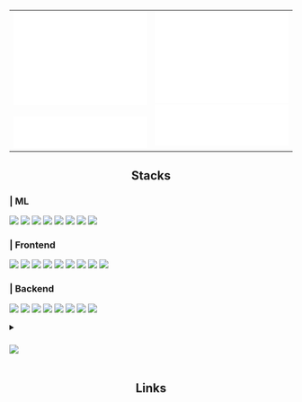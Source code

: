 <div align="center">
<!-- padding: 10px; border-radius: 10px -->

<div align="center">
  
  <!-- ![header](https://capsule-render.vercel.app/api?type=waving&color=gradient&height=300&section=header&text=Good%20to%20see%20you%20%F0%9F%A4%97) -->
  <!-- <img src="https://github.com/slowerthan5cmpersec/slowerthan5cmpersec/blob/main/src/5cm.gif" style="width: 90%"> -->
  <!--   style="padding: 10px; border-radius:6%; width: 80%;" -->
  <!--   <img src="https://i.gifer.com/Mc2n.gif" style="padding: 10px; border-radius:6% /9%;"> -->
  
</div>

<div>

<div align="center">
  <table>
    <tr>
      <td width="50%" valign="top">
        <picture width = 100% display="inline-block">
          <img src="/my-metrics-0.svg" alt="Metrics" width = 100% display="inline-block">
        </picture>
        <br><br>
        <picture width = 100% display="inline-block">
          <img src="/my-metrics-3.svg" alt="Metrics" width = 100% display="inline-block">
        </picture>
      </td>
      <td width="50%" valign="top">
        <picture width = 100% display="inline-block">
          <img src="/my-metrics-1.svg" alt="Metrics" width = 100% display="inline-block">
        </picture>
        <picture width = 100% display="inline-block">
          <img src="/my-metrics-2.svg" alt="Metrics" width = 100% display="inline-block">
        </picture>
      </td>
    </tr>
  </table>
</div>

  <!-- <div align="center">
    <picture width = 45% display="inline-block">
  <img src="/my-metrics-0.svg" alt="Metrics" width = 45% display="inline-block">
    </picture>
    <picture width = 45% display="inline-block">
  <img src="/my-metrics-1.svg" alt="Metrics" width = 45% display="inline-block">
    </picture>
  </div> -->

  
  
  <h2 align="center"> Stacks </h2>
  <div align="left">
  
  ###  <div align="left"> | ML </div>
  <picture><img src="https://img.shields.io/badge/PyTorch-fff?style=flat-square&logo=PyTorch&logoColor=EE4C2C"></picture>
  <picture><img src="https://img.shields.io/badge/Lightning-fff?style=flat-square&logo=Lightning&logoColor=792EE5"></picture>
  <picture><img src="https://img.shields.io/badge/Tensorflow-fff?style=flat-square&logo=Tensorflow&logoColor=FF6F00"></picture>
  <picture><img src="https://img.shields.io/badge/Keras-fff?style=flat-square&logo=Keras&logoColor=D00000"></picture>
  <picture><img src="https://img.shields.io/badge/scikit--learn-fff?style=flat-square&logo=scikit-learn&logoColor=F7931E"></picture>
  <picture><img src="https://img.shields.io/badge/Hugging Face-fff?style=flat-square&logo=huggingface&logoColor=#FFD21E"/></picture>
  <picture><img src="https://img.shields.io/badge/arXiv-fff?style=flat-square&logo=arXiv&logoColor=B31B1B"/></picture>
  <picture><img src="https://img.shields.io/badge/OpenCV-fff?style=flat-square&logo=OpenCV&logoColor=5C3EE8"/></picture>



  ### <div align="left"> | Frontend </div>
  <picture><img src="https://img.shields.io/badge/HTML5-fff?style=flat-square&logo=HTML5&logoColor=E34F26"></picture>
  <picture><img src="https://img.shields.io/badge/CSS3-fff?style=flat-square&logo=CSS&logoColor=1572B6"></picture>
  <picture><img src="https://img.shields.io/badge/Javascript-fff?style=flat-square&logo=Javascript&logoColor=F7DF1E"></picture>
  <picture><img src="https://img.shields.io/badge/Typescript-fff?style=flat-square&logo=Typescript&logoColor=3178C6"/></picture>
  <picture><img src="https://img.shields.io/badge/Node.js-fff?style=flat-square&logo=Node.js&logoColor=339933"></picture>
  <picture><img src="https://img.shields.io/badge/React-fff?style=flat-square&logo=React&logoColor=#61DAFB"></picture>
  <picture><img src="https://img.shields.io/badge/Tailwind CSS-fff?style=flat-square&logo=TailwindCSS&logoColor=06B6D4"/></picture>
  <picture><img src="https://img.shields.io/badge/Vite-fff?style=flat-square&logo=vite&logoColor=646CFF"/></picture>
  <picture><img src="https://img.shields.io/badge/CRA-fff?style=flat-square&logo=createreactapp&logoColor=#09D3AC"/></picture>
  <!-- <img src="https://img.shields.io/badge/Next.js-000000?style=flat-square&logo=Next.js&logoColor=white"> -->



  ### <div align="left"> | Backend </div>
  <picture><img src="https://img.shields.io/badge/Spring Boot-fff?style=flat-square&logo=SpringBoot&logoColor=6DB33F"></picture>
  <picture><img src="https://img.shields.io/badge/FastAPI-fff?style=flat-square&logo=fastapi&logoColor=009688"/></picture>
  <picture><img src="https://img.shields.io/badge/Google Cloud-fff?style=flat-square&logo=GoogleCloud&logoColor=4285F4"/></picture>
  <picture><img src="https://img.shields.io/badge/Spring Security-fff?style=flat-square&logo=springsecurity&logoColor=6DB33F"/></picture>
  <picture><img src="https://img.shields.io/badge/nginx-fff?style=flat-square&logo=nginx&logoColor=009639"/></picture>
  <picture><img src="https://img.shields.io/badge/Docker-fff?style=flat-square&logo=Docker&logoColor=2496ED"></picture>
  <picture><img src="https://img.shields.io/badge/MySQL-fff?style=flat-square&logo=MySQL&logoColor=whi4479A1te"></picture>
  <picture><img src="https://img.shields.io/badge/AWS-fff?style=flat-square&logo=aws&logoColor=%23FF9900"/></picture>


  
  <details> <summary> <h3> <picture><img src="https://img.shields.io/badge/ more info -282a36?style=flat-square&logo=wasmer&logoColor=white"></picture>  </h3> </summary> 
  <!--   ▫▴▾⁼⁻∘∎∮∷∴⋅     |    ━   -->
  <!--   ҂ ⬝_-) ᡕᠵᡁデ╤═╾╼      -->

  ### | PyPI 
  <picture><img src="https://img.shields.io/badge/Python-3776AB?style=flat-square&logo=Python&logoColor=white"></picture>
  <picture><img src="https://img.shields.io/badge/pandas-150458?style=flat-square&logo=pandas&logoColor=white"/></picture>
  <picture><img src="https://img.shields.io/badge/NumPy-013243?style=flat-square&logo=numpy&logoColor=white"/></picture>
  <picture><img src="https://img.shields.io/badge/SciPy-8CAAE6?style=flat-square&logo=SciPy&logoColor=white"/></picture>
  <picture><img src="https://img.shields.io/badge/Matplotlib-65BAEA?style=flat-square&logo=Matplotlib&logoColor=white"/></picture>
  <picture><img src="https://img.shields.io/badge/Selenium-43B02A?style=flat-square&logo=Selenium&logoColor=white"></picture>
  
  ### | Tools 
  <picture><img src="https://img.shields.io/badge/Visual Studio Code-007ACC?style=flat-square&logo=VisualStudioCode&logoColor=white"/></picture>
  <picture><img src="https://img.shields.io/badge/PyCharm-000000?style=flat-square&logo=PyCharm&logoColor=white"/></picture>
  <picture><img src="https://img.shields.io/badge/Intellij Idea-000000?style=flat-square&logo=intellijidea&logoColor=white"/></picture>
  <picture><img src="https://img.shields.io/badge/Eclipse-2C2255?style=flat-square&logo=Eclipse&logoColor=white"/></picture>
  <picture><img src="https://img.shields.io/badge/Jupyter-F37626?style=flat-square&logo=jupyter&logoColor=white"/></picture>
  <picture><img src="https://img.shields.io/badge/Anaconda-44A833?style=flat-square&logo=Anaconda&logoColor=white"/></picture>
  <picture><img src="https://img.shields.io/badge/Google Colab-F9AB00?style=flat-square&logo=GoogleColab&logoColor=white"/></picture>
  <picture><img src="https://img.shields.io/badge/Figma-F24E1E?style=flat-square&logo=Figma&logoColor=white"></picture>
  <picture><img src="https://img.shields.io/badge/Adobe-FF0000?style=flat-square&logo=Adobe&logoColor=white"/></picture>
  <picture><img src="https://img.shields.io/badge/Notion-fff?style=flat-square&logo=Notion&logoColor=black"></picture>
  <!-- <img src="https://img.shields.io/badge/Discord-5865F2?style=flat-square&logo=Discord&logoColor=white"> -->
  <!-- <picture><img src="https://img.shields.io/badge/Slack-4A154B?style=flat-square&logo=Slack&logoColor=white"></picture> -->

  ### <div align="left"> | Others </div>
  <picture><img src="https://img.shields.io/badge/Java-007396?style=flat-square&logo=Java&logoColor=white"></picture>
  <picture><img src="https://img.shields.io/badge/C-A8B9CC?style=flat-square&logo=C&logoColor=white"></picture>
  <picture><img src="https://img.shields.io/badge/C++-00599C?style=flat-square&logo=C%2B%2B&logoColor=white"></picture>
  <picture><img src="https://img.shields.io/badge/Arduino-00878F?style=flat-square&logo=arduino&logoColor=white"/></picture>
  <picture><img src="https://img.shields.io/badge/H2 Database-09476B?style=flat-square&logo=h2database&logoColor=white"/></picture>

  

  ### | Hate but...
  <picture><img src="https://img.shields.io/badge/lanchain-1C3C3C?style=flat-square&logo=langchain&logoColor=white"/></picture>
  <picture><img src="https://img.shields.io/badge/OracleSQL-F80000?style=flat-square&logo=Oracle&logoColor=fff"></picture>
  <picture><img src="https://img.shields.io/badge/Matlab-0076a8?style=flat-square&logo=Matlab&logoColor=white"></picture>
  <picture><img src="https://img.shields.io/badge/R-276DC3?style=flat-square&logo=R&logoColor=white"></picture>
  <picture><img src="https://img.shields.io/badge/Bootstrap-7952B3?style=flat-square&logo=Bootstrap&logoColor=white"></picture>
  <picture><img src="https://img.shields.io/badge/Thymeleaf-005F0F?style=flat-square&logo=thymeleaf&logoColor=white"></picture>
  

  
  
  </details>


  
<!-- <img src="https://img.shields.io/badge/ubuntu-E95420?style=flat-square&logo=ubuntu&logoColor=white"/> -->
<!-- <img src="https://img.shields.io/badge/macOS-000?style=flat-square&logo=macOS&logoColor=white"/> -->
<!-- <img src="https://img.shields.io/badge/Linux-FCC624?style=flat-square&logo=Linux&logoColor=white"> -->

  </div>

  <div>
    
  ## Links

    


    
  </div>


  

  <!-- <div>
    
  ## 🤔 Github Stats
  [![Anurag's GitHub stats](https://github-readme-stats.vercel.app/api?username=slowerthan5cmpersec&theme=neon&show_icons=true)](https://github.com/anuraghazra/github-readme-stats)
  <br/>
  [![Top Langs](https://github-readme-stats.vercel.app/api/top-langs/?username=slowerthan5cmpersec&theme=neon&show_icons=true&hide_progress=true)](https://github.com/anuraghazra/github-readme-stats)
  <br/>
  [![Readme Card](https://github-readme-stats.vercel.app/api/pin/?username=slowerthan5cmpersec&repo=LLM2web&theme=neon)](https://github.com/anuraghazra/github-readme-stats) [![Readme Card](https://github-readme-stats.vercel.app/api/pin/?username=slowerthan5cmpersec&repo=LLM2web&theme=neon)](https://github.com/anuraghazra/github-readme-stats)
  </div> -->
  
</div>
